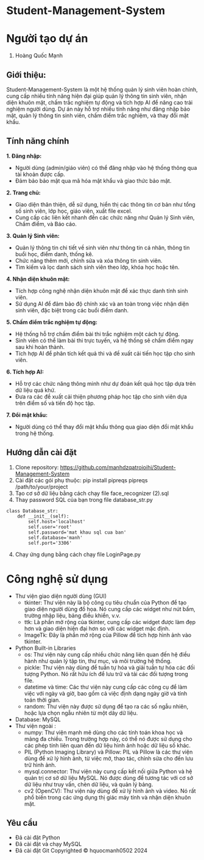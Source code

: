 # Student-Management-System
# Người tạo dự án
1. Hoàng Quốc Mạnh 
## Giới thiệu:
Student-Management-System là một hệ thống quản lý sinh viên hoàn chỉnh, cung cấp nhiều tính năng hiện đại giúp quản lý thông tin sinh viên, nhận diện khuôn mặt, chấm trắc nghiệm tự động và tích hợp AI để nâng cao trải nghiệm người dùng. Dự án này hỗ trợ nhiều tính năng như đăng nhập bảo mật, quản lý thông tin sinh viên, chấm điểm trắc nghiệm, và thay đổi mật khẩu.

## Tính năng chính

**1. Đăng nhập:**

- Người dùng (admin/giáo viên) có thể đăng nhập vào hệ thống thông qua tài khoản được cấp.
- Đảm bảo bảo mật qua mã hóa mật khẩu và giao thức bảo mật.
  
**2. Trang chủ:**

- Giao diện thân thiện, dễ sử dụng, hiển thị các thông tin cơ bản như tổng số sinh viên, lớp học, giáo viên, xuất file excel.
- Cung cấp các liên kết nhanh đến các chức năng như Quản lý Sinh viên, Chấm điểm, và Báo cáo.
  
**3. Quản lý Sinh viên:**

- Quản lý thông tin chi tiết về sinh viên như thông tin cá nhân, thông tin buổi học, điểm danh, thống kê.
- Chức năng thêm mới, chỉnh sửa và xóa thông tin sinh viên.
- Tìm kiếm và lọc danh sách sinh viên theo lớp, khóa học hoặc tên.

**4. Nhận diện khuôn mặt:**

- Tích hợp công nghệ nhận diện khuôn mặt để xác thực danh tính sinh viên.
- Sử dụng AI để đảm bảo độ chính xác và an toàn trong việc nhận diện sinh viên, đặc biệt trong các buổi điểm danh.
  
**5. Chấm điểm trắc nghiệm tự động:**

- Hệ thống hỗ trợ chấm điểm bài thi trắc nghiệm một cách tự động.
- Sinh viên có thể làm bài thi trực tuyến, và hệ thống sẽ chấm điểm ngay sau khi hoàn thành.
- Tích hợp AI để phân tích kết quả thi và đề xuất cải tiến học tập cho sinh viên.
    
**6. Tích hợp AI:**

- Hỗ trợ các chức năng thông minh như dự đoán kết quả học tập dựa trên dữ liệu quá khứ.
- Đưa ra các đề xuất cải thiện phương pháp học tập cho sinh viên dựa trên điểm số và tiến độ học tập.
  
**7. Đổi mật khẩu:**

- Người dùng có thể thay đổi mật khẩu thông qua giao diện đổi mật khẩu trong hệ thống.

## Hướng dẫn cài đặt
1. Clone repository: https://github.com/manhdzqatroioihi/Student-Management-System
2. Cài đặt các gói phụ thuộc: pip install pipreqs
                              pipreqs /path/to/your/project
3. Tạo cơ sở dữ liệu bằng cách chạy file face_recognizer (2).sql
4. Thay password SQL của bạn trong file database_str.py
```
class Database_str:
    def __init__(self):
        self.host='localhost'
        self.user='root'
        self.password='mat khau sql cua ban'
        self.database='manh'
        self.port='3306'
```
4. Chạy ứng dụng bằng cách chạy file LoginPage.py
# Công nghệ sử dụng
 - Thư viện giao diện người dùng (GUI)
    + tkinter: Thư viện này là bộ công cụ tiêu chuẩn của Python để tạo giao diện người dùng đồ họa. Nó cung cấp các widget như nút bấm, trường nhập liệu, bảng điều khiển, v.v.
    + ttk: Là phần mở rộng của tkinter, cung cấp các widget được làm đẹp hơn và giao diện hiện đại hơn so với các widget mặc định.
    + ImageTk: Đây là phần mở rộng của Pillow để tích hợp hình ảnh vào tkinter.
 - Python Built-in Libraries
   + os: Thư viện này cung cấp nhiều chức năng liên quan đến hệ điều hành như quản lý tập tin, thư mục, và môi trường hệ thống.
   + pickle: Thư viện này dùng để tuần tự hóa và giải tuần tự hóa các đối tượng Python. Nó rất hữu ích để lưu trữ và tải các đối tượng trong file.
   + datetime và time: Các thư viện này cung cấp các công cụ để làm việc với ngày và giờ, bao gồm cả việc định dạng ngày giờ và tính toán thời gian.
   + random: Thư viện này được sử dụng để tạo ra các số ngẫu nhiên, hoặc lựa chọn ngẫu nhiên từ một dãy dữ liệu.
 - Database: MySQL
 - Thư viện ngoài :
   + numpy: Thư viện mạnh mẽ dùng cho các tính toán khoa học và mảng đa chiều. Trong trường hợp này, có thể nó được sử dụng cho các phép tính liên quan đến dữ liệu hình ảnh hoặc dữ liệu số khác.
   + PIL (Python Imaging Library) và Pillow: PIL và Pillow là các thư viện dùng để xử lý hình ảnh, từ việc mở, thao tác, chỉnh sửa cho đến lưu trữ hình ảnh.
   + mysql.connector: Thư viện này cung cấp kết nối giữa Python và hệ quản trị cơ sở dữ liệu MySQL. Nó được dùng để tương tác với cơ sở dữ liệu như truy vấn, chèn dữ liệu, và quản lý bảng.
   + cv2 (OpenCV): Thư viện này dùng để xử lý hình ảnh và video. Nó rất phổ biến trong các ứng dụng thị giác máy tính và nhận diện khuôn mặt.
## Yêu cầu
 - Đã cài đặt Python
 - Đã cài đặt và chạy MySQL
 - Đã cài đặt Git
Copyrighted © hquocmanh0502 2024

